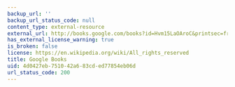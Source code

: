 ```yaml
---
backup_url: ''
backup_url_status_code: null
content_type: external-resource
external_url: http://books.google.com/books?id=Hvm15LaOAroC&printsec=frontcover
has_external_license_warning: true
is_broken: false
license: https://en.wikipedia.org/wiki/All_rights_reserved
title: Google Books
uid: 4d0427eb-7510-42a6-83cd-ed77854eb06d
url_status_code: 200
---
```

